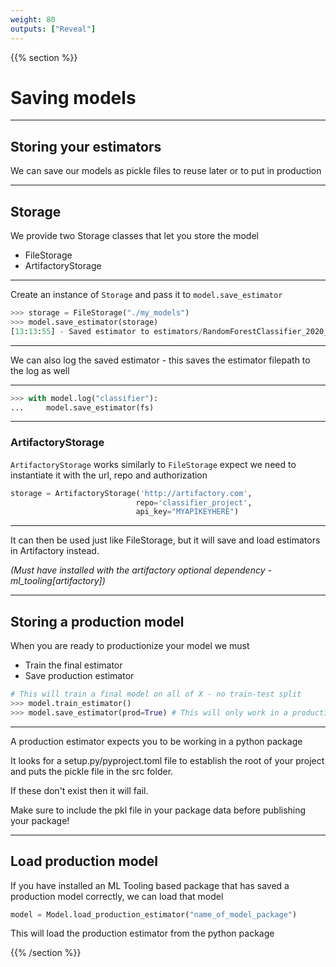 ```yaml
---
weight: 80
outputs: ["Reveal"]
---
```


{{% section %}}

# Saving models

---

## Storing your estimators

We can save our models as pickle files to reuse later or to put in production

---

## Storage

We provide two Storage classes that let you store the model

- FileStorage
- ArtifactoryStorage


---
Create an instance of `Storage` and pass it to `model.save_estimator`

```python
>>> storage = FileStorage("./my_models")
>>> model.save_estimator(storage)
[13:13:55] - Saved estimator to estimators/RandomForestClassifier_2020_08_07_13_13_55_137029.pkl
```

---

We can also log the saved estimator - this saves the estimator filepath to the log as well

---

```python
>>> with model.log("classifier"):
...     model.save_estimator(fs)
```

---

### ArtifactoryStorage

`ArtifactoryStorage` works similarly to `FileStorage` expect we need to instantiate it with the url, repo and authorization

```python
storage = ArtifactoryStorage('http://artifactory.com',
                            repo='classifier_project',
                            api_key="MYAPIKEYHERE")
```

---

It can then be used just like FileStorage, but it will save and load estimators in Artifactory instead.

*(Must have installed with the artifactory optional dependency - ml_tooling[artifactory])*

---

## Storing a production model

When you are ready to productionize your model we must

- Train the final estimator
- Save production estimator

```python
# This will train a final model on all of X - no train-test split
>>> model.train_estimator()
>>> model.save_estimator(prod=True) # This will only work in a production package setting!
```

---

A production estimator expects you to be working in a python package

It looks for a setup.py/pyproject.toml file to establish the root of your project and puts the pickle file in the src folder.

If these don't exist then it will fail.

Make sure to include the pkl file in your package data before publishing your package!

---

## Load production model

If you have installed an ML Tooling based package that has saved a production model correctly, we can load that model

```python
model = Model.load_production_estimator("name_of_model_package")
```

This will load the production estimator from the python package

{{% /section %}}
